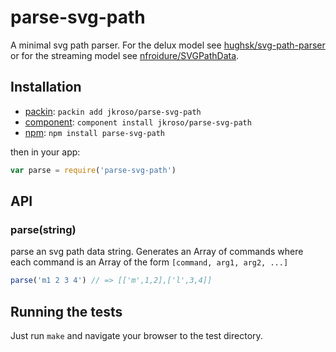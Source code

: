 
# parse-svg-path

  A minimal svg path parser. For the delux model see [hughsk/svg-path-parser](//github.com/hughsk/svg-path-parser) or for the streaming model see [nfroidure/SVGPathData](//github.com/nfroidure/SVGPathData).

## Installation

- [packin](//github.com/jkroso/packin): `packin add jkroso/parse-svg-path`
- [component](//github.com/component/component#installing-packages): `component install jkroso/parse-svg-path`
- [npm](//npmjs.org/doc/cli/npm-install.html): `npm install parse-svg-path`

then in your app:

```js
var parse = require('parse-svg-path')
```

## API

### parse(string)

  parse an svg path data string. Generates an Array
  of commands where each command is an Array of the
  form `[command, arg1, arg2, ...]`

```js
parse('m1 2 3 4') // => [['m',1,2],['l',3,4]]
```

## Running the tests

Just run `make` and navigate your browser to the test directory.

